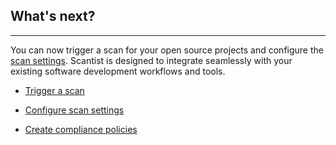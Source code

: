 ## What's next?

<hr class="thick" />

You can now trigger a scan for your open source projects and configure the [scan settings](). Scantist is designed to integrate seamlessly with your existing software development workflows and tools. 

- [Trigger a scan](../Trigger-Scan/)

- [Configure scan settings](#)

- [Create compliance policies](#)